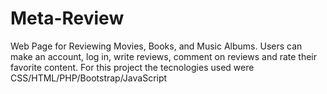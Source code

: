 # Meta-Review
Web Page for Reviewing Movies, Books, and Music Albums. Users can make an account, log in, write reviews, comment on reviews and rate their favorite content. For this project the tecnologies used were CSS/HTML/PHP/Bootstrap/JavaScript
